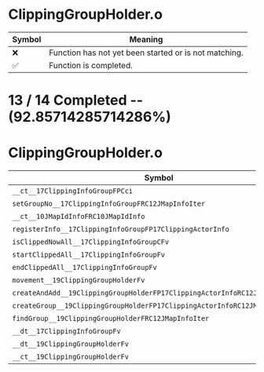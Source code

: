 # ClippingGroupHolder.o
| Symbol | Meaning 
| ------------- | ------------- 
| :x: | Function has not yet been started or is not matching. 
| :white_check_mark: | Function is completed. 


# 13 / 14 Completed -- (92.85714285714286%)
# ClippingGroupHolder.o
| Symbol | Decompiled? |
| ------------- | ------------- |
| `__ct__17ClippingInfoGroupFPCci` | :white_check_mark: |
| `setGroupNo__17ClippingInfoGroupFRC12JMapInfoIter` | :white_check_mark: |
| `__ct__10JMapIdInfoFRC10JMapIdInfo` | :white_check_mark: |
| `registerInfo__17ClippingInfoGroupFP17ClippingActorInfo` | :white_check_mark: |
| `isClippedNowAll__17ClippingInfoGroupCFv` | :white_check_mark: |
| `startClippedAll__17ClippingInfoGroupFv` | :white_check_mark: |
| `endClippedAll__17ClippingInfoGroupFv` | :white_check_mark: |
| `movement__19ClippingGroupHolderFv` | :white_check_mark: |
| `createAndAdd__19ClippingGroupHolderFP17ClippingActorInfoRC12JMapInfoIteri` | :white_check_mark: |
| `createGroup__19ClippingGroupHolderFP17ClippingActorInfoRC12JMapInfoIteri` | :white_check_mark: |
| `findGroup__19ClippingGroupHolderFRC12JMapInfoIter` | :x: |
| `__dt__17ClippingInfoGroupFv` | :white_check_mark: |
| `__dt__19ClippingGroupHolderFv` | :white_check_mark: |
| `__ct__19ClippingGroupHolderFv` | :white_check_mark: |
